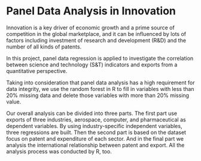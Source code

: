 # Panel Data Analysis in Innovation
Innovation is a key driver of economic growth and a prime source of competition in the global marketplace, and it can be influenced by lots of factors including investment of research and development (R&D) and the number of all kinds of patents.

In this project, panel data regression is applied to investigate the correlation between science and technology (S&T) indicators and exports from a quantitative perspective. 

Taking into consideration that panel data analysis has a high requirement for data integrity, we use the random forest in R to fill in variables with less than 20% missing data and delete those variables with more than 20% missing value. 

Our overall analysis can be divided into three parts. The first part use exports of three industries, aerospace, computer, and pharmaceutical as dependent variables. By using  industry-specific independent variables, three regressions are built. Then the second part is based on the dataset focus on patent and expenditure of each sector. And in the final part we analysis the international relationship between patent and export. All the analysis process was conducted by R, too.

